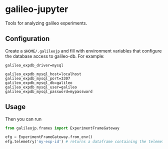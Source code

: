 galileo-jupyter
===============

Tools for analyzing galileo experiments.

Configuration
-------------

Create a `$HOME/.galileojp` and fill with environment variables that configure the database access to galileo-db.
For example:

```
galileo_expdb_driver=mysql

galileo_expdb_mysql_host=localhost
galileo_expdb_mysql_port=3307
galileo_expdb_mysql_db=galileo
galileo_expdb_mysql_user=galileo
galileo_expdb_mysql_password=mypassword
```

Usage
-----

Then you can run

```python
from galileojp.frames import ExperimentFrameGateway

efg = ExperimentFrameGateway.from_env()
efg.telemetry('my-exp-id') # returns a dataframe containing the telemetry for the given experiment
```
